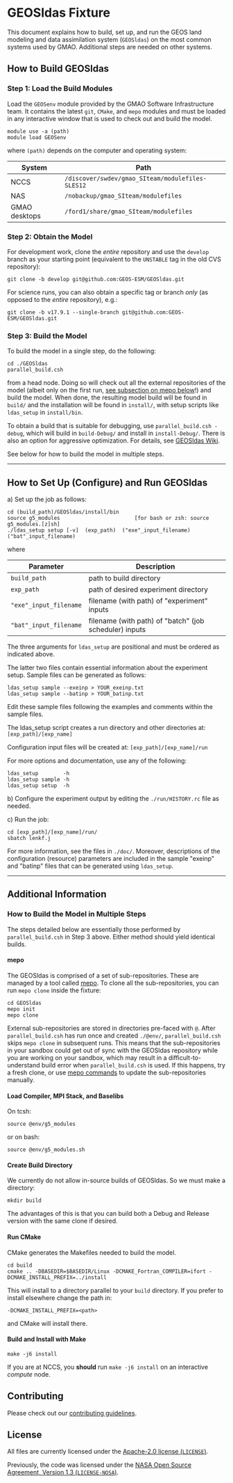 # GEOSldas Fixture

This document explains how to build, set up, and run the GEOS land modeling and data assimilation system (`GEOSldas`) on the most common systems used by GMAO.  Additional steps are needed on other systems.

## How to Build GEOSldas

### Step 1: Load the Build Modules  

Load the `GEOSenv` module provided by the GMAO Software Infrastructure team.  It contains the latest `git`, `CMake`, and `mepo` modules and must be loaded in any interactive window that is used to check out and build the model.

```
module use -a (path)
module load GEOSenv
```

where `(path)` depends on the computer and operating system: 

| System        | Path                                              |
| ------------- |---------------------------------------------------|
| NCCS          | `/discover/swdev/gmao_SIteam/modulefiles-SLES12`  |
| NAS           | `/nobackup/gmao_SIteam/modulefiles`               |
| GMAO desktops | `/ford1/share/gmao_SIteam/modulefiles`            |


### Step 2: Obtain the Model

For development work, clone the _entire_ repository and use the `develop` branch as your starting point (equivalent to the `UNSTABLE` tag in the old CVS repository):
```
git clone -b develop git@github.com:GEOS-ESM/GEOSldas.git
```
For science runs, you can also obtain a specific tag or branch _only_ (as opposed to the _entire_ repository), e.g.: 
```
git clone -b v17.9.1 --single-branch git@github.com:GEOS-ESM/GEOSldas.git
```


### Step 3: Build the Model

To build the model in a single step, do the following:
```
cd ./GEOSldas
parallel_build.csh
``` 
from a head node. Doing so will check out all the external repositories of the model (albeit only on the first run, [see subsection on mepo below](#mepo)!) and build the model. When done, the resulting model build will be found in `build/` and the installation will be found in `install/`, with setup scripts like `ldas_setup` in `install/bin`. 

To obtain a build that is suitable for debugging, use `parallel_build.csh -debug`, which will build in `build-Debug/` and install in `install-Debug/`.  There is also an option for aggressive  optimization.  For details, see [GEOSldas Wiki](https://github.com/GEOS-ESM/GEOSldas/wiki).

See below for how to build the model in multiple steps.

---

## How to Set Up (Configure) and Run GEOSldas

a) Set up the job as follows:

```
cd (build_path)/GEOSldas/install/bin
source g5_modules                        [for bash or zsh: source g5_modules.[z]sh]
./ldas_setup setup [-v]  (exp_path)  ("exe"_input_filename)  ("bat"_input_filename)
```  

where

| Parameter              | Description                                              |
| -----------------------|----------------------------------------------------------|
| `build_path`           | path to build directory                                  |
| `exp_path`             | path of desired experiment directory                     |
| `"exe"_input_filename` | filename (with path) of "experiment" inputs              |
| `"bat"_input_filename` | filename (with path) of "batch" (job scheduler) inputs   |

The three arguments for `ldas_setup` are positional and must be ordered as indicated above.

The latter two files contain essential information about the experiment setup. 
Sample files can be generated as follows:
```        
ldas_setup sample --exeinp > YOUR_exeinp.txt
ldas_setup sample --batinp > YOUR_batinp.txt
```

Edit these sample files following the examples and comments within the sample files.  

The ldas_setup script creates a run directory and other directories at:
`[exp_path]/[exp_name]`

Configuration input files will be created at:
`[exp_path]/[exp_name]/run`

For more options and documentation, use any of the following:
```
ldas_setup        -h
ldas_setup sample -h
ldas_setup setup  -h
```

b) Configure the experiment output by editing the ```./run/HISTORY.rc``` file as needed.

c) Run the job:
```
cd [exp_path]/[exp_name]/run/
sbatch lenkf.j
```

For more information, see the files in `./doc/`.
Moreover, descriptions of the configuration (resource) parameters are included in the sample "exeinp" and "batinp" files that can be generated using `ldas_setup`.

-----------------------------------------------------------------------------------

## Additional Information

### How to Build the Model in Multiple Steps

The steps detailed below are essentially those performed by `parallel_build.csh` in Step 3 above. Either method should yield identical builds.

#### mepo

The GEOSldas is comprised of a set of sub-repositories. These are
managed by a tool called [mepo](https://github.com/GEOS-ESM/mepo). To
clone all the sub-repositories, you can run `mepo clone` inside the fixture:
```
cd GEOSldas
mepo init
mepo clone
```
External sub-repositories are stored in directories pre-faced with `@`. After `parallel_build.csh` has run once and created `./@env/`, `parallel_build.csh` skips `mepo clone` in subsequent runs. This means that the sub-repositories in your sandbox could get out of sync with the GEOSldas repository while you are working on your sandbox, which may result in a difficult-to-understand build error when `parallel_build.csh` is used. If this happens, try a fresh clone, or use [mepo commands](https://github.com/GEOS-ESM/mepo/wiki) to update the sub-repositories manually.

#### Load Compiler, MPI Stack, and Baselibs
On tcsh:
```
source @env/g5_modules
```
or on bash:
```
source @env/g5_modules.sh
```

#### Create Build Directory
We currently do not allow in-source builds of GEOSldas. So we must make a directory:
```
mkdir build
```
The advantages of this is that you can build both a Debug and Release version with the same clone if desired.

#### Run CMake
CMake generates the Makefiles needed to build the model.
```
cd build
cmake .. -DBASEDIR=$BASEDIR/Linux -DCMAKE_Fortran_COMPILER=ifort -DCMAKE_INSTALL_PREFIX=../install
```
This will install to a directory parallel to your `build` directory. If you prefer to install elsewhere change the path in:
```
-DCMAKE_INSTALL_PREFIX=<path>
```
and CMake will install there.

#### Build and Install with Make
```
make -j6 install
```
If you are at NCCS, you **should** run `make -j6 install` on an interactive _compute_ node.  


## Contributing

Please check out our [contributing guidelines](CONTRIBUTING.md).

## License

All files are currently licensed under the [Apache-2.0 license (`LICENSE`)](LICENSE).

Previously, the code was licensed under the [NASA Open Source Agreement, Version 1.3 (`LICENSE-NOSA`)](LICENSE-NOSA).
